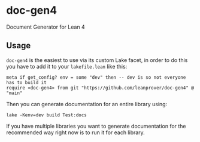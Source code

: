 # doc-gen4
Document Generator for Lean 4

## Usage
`doc-gen4` is the easiest to use via its custom Lake facet, in order
to do this you have to add it to your `lakefile.lean` like this:
```
meta if get_config? env = some "dev" then -- dev is so not everyone has to build it
require «doc-gen4» from git "https://github.com/leanprover/doc-gen4" @ "main"
```
Then you can generate documentation for an entire library using:
```
lake -Kenv=dev build Test:docs
```
If you have multiple libraries you want to generate documentation for
the recommended way right now is to run it for each library.
